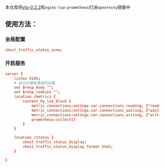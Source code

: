 本仓库把[vts-0.2.2]()和`nginx-lua-prometheus`打进`openresty`镜像中

## 使用方法：

### 全局配置
```conf
vhost_traffic_status_zone;
```

### 开启服务
```conf
server {
    listen 9145;
    # 给日志模板使用的变量
    set $resp_body "";
    set $resp_cookies "";
    location /metrics {
        content_by_lua_block {
            metric_connections:set(ngx.var.connections_reading, {"reading"})
            metric_connections:set(ngx.var.connections_waiting, {"waiting"})
            metric_connections:set(ngx.var.connections_writing, {"writing"})
            prometheus:collect()
        }
    }

    location /status {
        vhost_traffic_status_display;
        vhost_traffic_status_display_format html;
    }

}
```